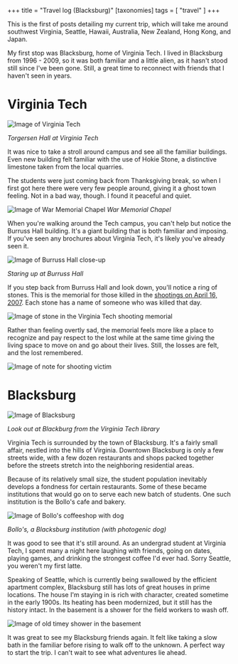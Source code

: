 +++
title = "Travel log (Blacksburg)"
[taxonomies]
tags = [ "travel" ]
+++

This is the first of posts detailing my current trip, which will take me around southwest Virginia, Seattle, Hawaii, Australia, New Zealand, Hong Kong, and Japan.

My first stop was Blacksburg, home of Virginia Tech.  I lived in Blacksburg from 1996 - 2009, so it was both familiar and a little alien, as it hasn't stood still since I've been gone.  Still, a great time to reconnect with friends that I haven't seen in years.

# Virginia Tech

![Image of Virginia Tech](/images/library_bridge.jpg)

_Torgersen Hall at Virginia Tech_

It was nice to take a stroll around campus and see all the familiar buildings.  Even new building felt familiar with the use of Hokie Stone, a distinctive limestone taken from the local quarries.  

The students were just coming back from Thanksgiving break, so when I first got here there were very few people around, giving it a ghost town feeling.  Not in a bad way, though.  I found it peaceful and quiet.

![Image of War Memorial Chapel](/images/war_memorial.jpg)
_War Memorial Chapel_

When you're walking around the Tech campus, you can't help but notice the Burruss Hall building.  It's a giant building that is both familiar and imposing.  If you've seen any brochures about Virginia Tech, it's likely you've already seen it.  

![Image of Burruss Hall close-up](/images/burruss_close.jpg)

_Staring up at Burruss Hall_

If you step back from Burruss Hall and look down, you'll notice a ring of stones.  This is the memorial for those killed in the [shootings on April 16, 2007](https://en.wikipedia.org/wiki/Virginia_Tech_shooting).  Each stone has a name of someone who was killed that day.

![Image of stone in the Virginia Tech shooting memorial](/images/stones.jpg)

Rather than feeling overtly sad, the memorial feels more like a place to recognize and pay respect to the lost while at the same time giving the living space to move on and go about their lives.  Still, the losses are felt, and the lost remembered.

![Image of note for shooting victim](/images/memorial_note.jpg)

# Blacksburg

![Image of Blacksburg](/images/looking_at_blacksburg.jpg)

_Look out at Blackburg from the Virginia Tech library_

Virginia Tech is surrounded by the town of Blacksburg.  It's a fairly small affair, nestled into the hills of Virginia.  Downtown Blacksburg is only a few streets wide, with a few dozen restaurants and shops packed together before the streets stretch into the neighboring residential areas.

Because of its relatively small size, the student population inevitably develops a fondness for certain restaurants.  Some of these became institutions that would go on to serve each new batch of students.  One such institution is the Bollo's cafe and bakery.

![Image of Bollo's coffeeshop with dog](/images/bollos.jpg)

_Bollo's, a Blacksburg institution (with photogenic dog)_

It was good to see that it's still around.  As an undergrad student at Virginia Tech, I spent many a night here laughing with friends, going on dates, playing games, and drinking the strongest coffee I'd ever had.  Sorry Seattle, you weren't my first latte.

Speaking of Seattle, which is currently being swallowed by the efficient apartment complex, Blacksburg still has lots of great houses in prime locations.  The house I'm staying in is rich with character, created sometime in the early 1900s.  Its heating has been modernized, but it still has the history intact.  In the basement is a shower for the field workers to wash off.

![Image of old timey shower in the basement](/images/shower.jpg)

It was great to see my Blacksburg friends again.  It felt like taking a slow bath in the familiar before rising to walk off to the unknown.  A perfect way to start the trip.  I can't wait to see what adventures lie ahead.